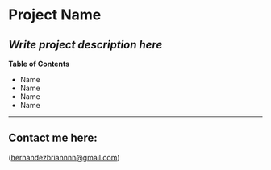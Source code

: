 # Project Name
*Write project description here*
---
**Table of Contents** 

- Name
- Name 
- Name 
- Name
---
## Contact me here:
(hernandezbriannnn@gmail.com)
